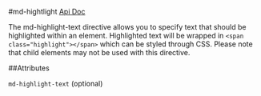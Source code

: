 #md-hightlight
[Api Doc](https://material.angularjs.org/#/api/material.components.autocomplete/directive/mdHighlightText)

The md-highlight-text directive allows you to specify text that should be highlighted within an element. Highlighted text will be wrapped in `<span class="highlight"></span>` which can be styled through CSS. Please note that child elements may not be used with this directive.



##Attributes

`md-highlight-text`
(optional)

